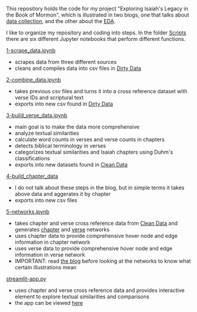 This repository holds the code for my project "Exploring Isaiah's Legacy in the Book of Mormon", which is illustrated in two blogs, one that talks about [data collection](https://jxnpass.github.io/2023/12/05/IsaiahToBOM-DC.html#data-building), and the other about the [EDA](https://jxnpass.github.io/2023/12/06/IsaiahToBOM-EDA.html).

I like to organize my repository and coding into steps. In the folder [Scripts](/Scripts/) there are six different Jupyter notebooks that perform different functions.

[1-scrape_data.ipynb](/Scripts/1-scrape_data.ipynb) 
* scrapes data from three different sources
* cleans and compiles data into csv files in [Dirty Data](/DirtyData/)

[2-combine_data.ipynb](/Scripts/2-combine_data.ipynb)
* takes previous csv files and turns it into a cross reference dataset with verse IDs and scriptural text
* exports into new csv found in [Dirty Data](/DirtyData/)

[3-build_verse_data.ipynb](/Scripts/3-build_verse_data.ipynb)
* main goal is to make the data more comprehensive
* analyze textual similarities
* calculate word counts in verses and verse counts in chapters
* detects biblical terminology in verses
* categorizes textual similarities and Isaiah chapters using Duhm's classifications
* exports into new datasets found in [Clean Data](/CleanData/)

[4-build_chapter_data](/Scripts/4-build_chapter_data.ipynb)
* I do not talk about these steps in the blog, but in simple terms it takes above data and aggerates it by chapter
* exports into new csv files

[5-networks.ipynb](/Scripts/5-networks.ipynb)
* takes chapter and verse cross reference data from [Clean Data](/CleanData/) and generates [chapter](https://jxnpass.github.io/assets/Isaiah-to-BOM/network-visuals/by_chapter.html) and [verse](https://jxnpass.github.io/assets/Isaiah-to-BOM/network-visuals/by_verse.html) networks 
* uses chapter data to provide comprehensive hover node and edge information in chapter network
* uses verse data to provide comprehensive hover node and edge information in verse network
* IMPORTANT: read [the blog](https://jxnpass.github.io/2023/12/06/IsaiahToBOM-EDA.html#cross-reference-networks) before looking at the networks to know what certain illustrations mean

[streamlit-app.py](/streamlit-app.py)
* uses chapter and verse cross reference data and provides interactive element to explore textual similarities and comparisons
* the app can be viewed [here](https://isaiah-to-bom.streamlit.app/)

